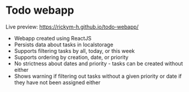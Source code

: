 # Todo webapp

Live preview: https://rickym-h.github.io/todo-webapp/

- Webapp created using ReactJS
- Persists data about tasks in localstorage
- Supports filtering tasks by all, today, or this week
- Supports ordering by creation, date, or priority
- No strictness about dates and priority - tasks can be created without either
- Shows warning if filtering out tasks without a given priority or date if they have not been assigned either